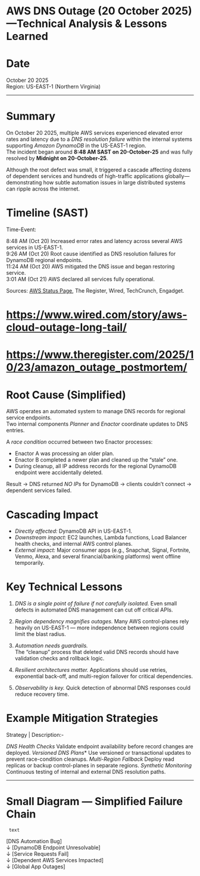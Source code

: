 # AWS DNS Outage (20 October 2025)—Technical Analysis & Lessons Learned

# Date
October 20 2025  
Region: US-EAST-1 (Northern Virginia)

--------------------------------------------
# Summary

On October 20 2025, multiple AWS services experienced elevated error rates and latency due to a *DNS resolution failure* within the internal systems supporting *Amazon DynamoDB* in the US-EAST-1 region.  
The incident began around **8:48 AM SAST on 20-October-25** and was fully resolved by **Midnight on 20-October-25**.

Although the root defect was small, it triggered a cascade affecting dozens of dependent services and hundreds of high-traffic applications globally—demonstrating how subtle automation issues in large distributed systems can ripple across the internet.


# Timeline (SAST)

Time-Event:

8:48 AM (Oct 20) Increased error rates and latency across several AWS services in US-EAST-1.                                        
9:26 AM (Oct 20) Root cause identified as DNS resolution failures for DynamoDB regional endpoints.                                  
11:24 AM (Oct 20) AWS mitigated the DNS issue and began restoring service.                                                          
3:01 AM (Oct 21) AWS declared all services fully operational.                                                                       


Sources: [AWS Status Page](https://status.aws.amazon.com/), The Register, Wired, TechCrunch, Engadget.                              
# https://www.wired.com/story/aws-cloud-outage-long-tail/                                                                           
# https://www.theregister.com/2025/10/23/amazon_outage_postmortem/                                                                  

# Root Cause (Simplified)

AWS operates an automated system to manage DNS records for regional service endpoints.  
Two internal components *Planner* and *Enactor* coordinate updates to DNS entries.

A *race condition* occurred between two Enactor processes:
- Enactor A was processing an older plan.
- Enactor B completed a newer plan and cleaned up the “stale” one.
- During cleanup, all IP address records for the regional DynamoDB endpoint were accidentally deleted.

Result → DNS returned *NO IPs* for DynamoDB → clients couldn’t connect → dependent services failed.


# Cascading Impact

- *Directly affected:* DynamoDB API in US-EAST-1.  
- *Downstream impact:* EC2 launches, Lambda functions, Load Balancer health checks, and internal AWS control planes.  
- *External impact:* Major consumer apps (e.g., Snapchat, Signal, Fortnite, Venmo, Alexa, and several financial/banking platforms)  went offline temporarily.


# Key Technical Lessons

1. *DNS is a single point of failure if not carefully isolated.* 
   Even small defects in automated DNS management can cut off critical APIs.

2. *Region dependency magnifies outages.* 
   Many AWS control-planes rely heavily on US-EAST-1 — more independence between regions could limit the blast radius.

3. *Automation needs guardrails.*  
   The “cleanup” process that deleted valid DNS records should have validation checks and rollback logic.

4. *Resilient architectures matter.* 
   Applications should use retries, exponential back-off, and multi-region failover for critical dependencies.

5. *Observability is key.* 
   Quick detection of abnormal DNS responses could reduce recovery time.

# Example Mitigation Strategies

 Strategy | Description:-

 *DNS Health Checks* Validate endpoint availability before record changes are deployed. 
  *Versioned DNS Plans**  Use versioned or transactional updates to prevent race-condition cleanups. 
  *Multi-Region Fallback*  Deploy read replicas or backup control-planes in separate regions.  *Synthetic Monitoring*  Continuous testing of internal and external DNS resolution paths. 

----------------------------

# Small Diagram — Simplified Failure Chain
     text
[DNS Automation Bug]                                                                                                                
        ↓
[DynamoDB Endpoint Unresolvable]                                                                                                    
        ↓
[Service Requests Fail]                                                                                                             
        ↓
[Dependent AWS Services Impacted]                                                                                                   
        ↓
[Global App Outages]                                                                                                                
